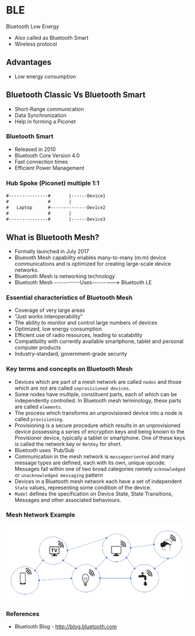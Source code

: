 # BLE
Bluetooth Low Energy

* Also called as Bluetooth Smart
* Wireless protocol

## Advantages
* Low energy consumption

## Bluetooth Classic Vs Bluetooth Smart
* Short-Range communication
* Data Synchronization
* Help in forming a Piconet
### Bluetooth Smart
* Released in 2010
* Bluetooth Core Version 4.0
* Fast connection times 
* Efficient Power Management
### Hub Spoke (Piconet) multiple 1:1

    #---------------#       |------Device1
    #               #       |  
    #   Laptop      #--------------Device2
    #               #       |
    #---------------#       |------Device3

## What is Bluetooth Mesh?
* Formally launched in July 2017
* Blueooth Mesh capability enables many-to-many (m:m) device communications and is optimized for creating large-scale device networks.
* Bluetooth Mesh is networking technology
* Bluetooth Mesh -----------Uses---------> Bluetooth LE

### Essential characteristics of Bluetooth Mesh
* Coverage of very large areas
* "Just works interoperability"
* The ability to monitor and control large numbers of devices
* Optimized, low energy consumption
* Efficient use of radio resources, leading to scalability
* Compatibility with currently available smartphone, tablet and personal computer products
* Industry-standard, government-grade security

### Key terms and concepts on Bluetooth Mesh
* Devices which are part of a mesh network are  called `nodes` and those which are not are called `unprovisioned devices`. 
* Some nodes have multiple, constituent parts, each of which can be independently controlled. In Bluetooth
mesh terminology, these parts are called `elements`. 
* The process which transforms an unprovisioned device into a node is called `provisioning`.
* Provisioning is a secure procedure which results in an unprovisioned device possessing a series of encryption keys and being known to the Provisioner device, typically a tablet or smartphone. One of these keys is called the network key or `NetKey` for short.
* Bluetooth uses `Pub/Sub 
* Communication in the mesh network is `messageoriented` and many message types are defined, each with its own, unique opcode. Messages fall within one of two broad categories namely `acknowledged` or `unacknowledged messaging` pattern
* Devices in a Bluetooth mesh network each have a set of independent `State` values, representing some condition of the device.
* `Model` defines the specification on Device State, State Transitions, Messages and other associated behaviours.


### Mesh Network Example
![Bluetooth Mesh](https://github.com/seesiva/IoT/blob/master/Images/Bluetooth%20Wireless%20Mesh.png)

### References
* Bluetooth Blog - http://blog.bluetooth.com
